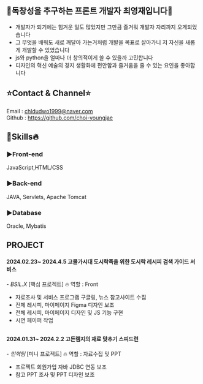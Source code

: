 
##  🤫독창성을 추구하는 프론트 개발자 최영재입니다🤫

- 개발자가 되기에는 힘겨운 일도 많았지만 그만큼 즐거워 개발자 자리까지 오게되었습니다 
- 그 무엇을 배워도 새로 깨달아 가는거처럼 
개발을 목표로 살아가니 저 자신을 새롭게 개발할 수 있었습니다
- js와 python을 얼마나 더 창의적이게 쓸 수 있을까 고민합니다
- 디자인의 혁신 예술의 경지 생활화에 편안함과 즐거움을 줄 수 있는 요인을 좋아합니다

## ⭐️Contact & Channel⭐️
Email : chldudwo1999@naver.com
<br>
Github : https://github.com/choi-youngjae

## 🧐Skills🔥

<h3>▶Front-end</h3>
JavaScript,HTML/CSS

<h3>▶Back-end</h3>
JAVA, Servlets, Apache Tomcat

<h3>▶Database</h3>
Oracle, Mybatis

## PROJECT 
<h4>2024.02.23~ 2024.4.5 고물가시대 도시락족을 위한 도시락 레시피 검색 가이드 서비스 </h4> - <i>BSIL.X</i> 
[핵심 프로젝트] 🔥 역할 : Front
 
-  자료조사 및 서비스 프로그램 구글링, 뉴스 참고사이트 수집 
-  전체 레시피, 마이페이지 Figma 디자인 보조
-  전체 레시피, 마이페이지 디자인 및 JS 기능 구현
-  시연 페이퍼 작업
  
##
<h4>2024.01.31~ 2024.2.2 고든램지의 재료 맞추기 스피드런</h4> - <i>민혁팀</i> 
[미니 프로젝트] 🔥 역할 : 자료수집 및 PPT

-  프로젝트 회원가입 자바 JDBC 연동 보조
-  참고 PPT 조사 및 PPT 디자인 보조

